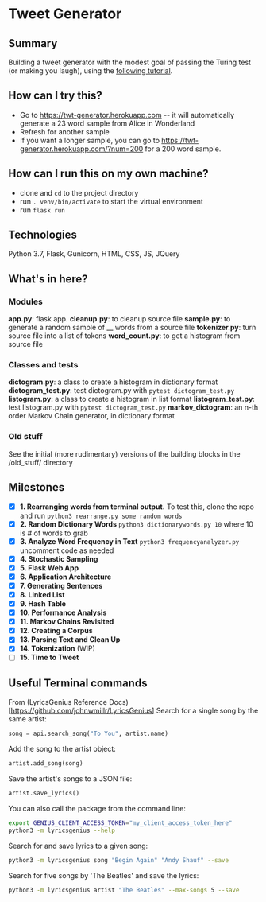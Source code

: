 # Tweet Generator

## Summary
Building a tweet generator with the modest goal of passing the Turing test (or making you laugh), using the [following tutorial](https://www.makeschool.com/academy/track/tweet-generator--data-structures---probability-with-python).

## How can I try this?
- Go to https://twt-generator.herokuapp.com -- it will automatically generate a 23 word sample from Alice in Wonderland
- Refresh for another sample
- If you want a longer sample, you can go to https://twt-generator.herokuapp.com/?num=200 for a 200 word sample.

## How can I run this on my own machine?
- clone and `cd` to the project directory
- run `. venv/bin/activate` to start the virtual environment
- run `flask run`

## Technologies
Python 3.7, Flask, Gunicorn, HTML, CSS, JS, JQuery

## What's in here?
### Modules
**app.py**: flask app.
**cleanup.py**: to cleanup source file
**sample.py**: to generate a random sample of __ words from a source file
**tokenizer.py**: turn source file into a list of tokens
**word_count.py**: to get a histogram from source file
### Classes and tests
**dictogram.py**: a class to create a histogram in dictionary format
**dictogram_test.py**: test dictogram.py with `pytest dictogram_test.py`
**listogram.py**: a class to create a histogram in list format
**listogram_test.py**: test listogram.py with `pytest dictogram_test.py`
**markov_dictogram**: an n-th order Markov Chain generator, in dictionary format
### Old stuff
See the initial (more rudimentary) versions of the building blocks in the /old_stuff/ directory

## Milestones
- [x] **1. Rearranging words from terminal output.** To test this, clone the repo and run `python3 rearrange.py some random words`
- [x] **2. Random Dictionary Words** `python3 dictionarywords.py 10` where 10 is # of words to grab
- [x] **3. Analyze Word Frequency in Text** `python3 frequencyanalyzer.py` uncomment code as needed
- [x] **4. Stochastic Sampling**
- [x] **5. Flask Web App**
- [x] **6. Application Architecture**
- [x] **7. Generating Sentences**
- [x] **8. Linked List**
- [x] **9. Hash Table**
- [x] **10. Performance Analysis**
- [x] **11. Markov Chains Revisited**
- [x] **12. Creating a Corpus** 
- [x] **13. Parsing Text and Clean Up**  
- [x] **14. Tokenization** (WIP)
- [ ] **15. Time to Tweet**

## Useful Terminal commands
From (LyricsGenius Reference Docs)[https://github.com/johnwmillr/LyricsGenius]
Search for a single song by the same artist:

```python
song = api.search_song("To You", artist.name)
```

Add the song to the artist object:

```python
artist.add_song(song)
```

Save the artist's songs to a JSON file:

```python
artist.save_lyrics()
```

You can also call the package from the command line:

```bash
export GENIUS_CLIENT_ACCESS_TOKEN="my_client_access_token_here"
python3 -m lyricsgenius --help
```

Search for and save lyrics to a given song:

```bash
python3 -m lyricsgenius song "Begin Again" "Andy Shauf" --save
```

Search for five songs by 'The Beatles' and save the lyrics:

```bash
python3 -m lyricsgenius artist "The Beatles" --max-songs 5 --save
```

